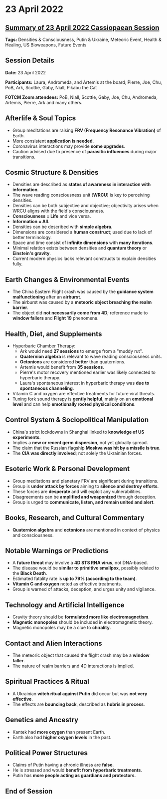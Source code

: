 # 23 April 2022

## [Summary of 23 April 2022 Cassiopaean Session](https://cassiopaea.org/forum/threads/session-23-april-2022.51919/)

**Tags:** Densities & Consciousness, Putin & Ukraine, Meteoric Event, Health & Healing, US Bioweapons, Future Events

## Session Details

**Date:** 23 April 2022

**Participants:** Laura, Andromeda, and Artemis at the board; Pierre, Joe, Chu, PoB, Ark, Scottie, Gaby, Niall, Pikabu the Cat

**FOTCM Zoom attendees:** PoB, Niall, Scottie, Gaby, Joe, Chu, Andromeda, Artemis, Pierre, Ark and many others.

## Afterlife & Soul Topics

- Group meditations are raising **FRV (Frequency Resonance Vibration)** of Earth.
- More consistent **application is needed**.
- Coronavirus interactions may provide **some upgrades**.
- Caution advised due to presence of **parasitic influences** during major transitions.

## Cosmic Structure & Densities

- Densities are described as **states of awareness in interaction with information**.
- The wave reading consciousness unit (**WRCU**) is key to perceiving densities.
- Densities can be both subjective and objective; objectivity arises when WRCU aligns with the field's consciousness.
- **Consciousness = Life** and vice versa.
- **Information = All**.
- Densities can be described with **simple algebra**.
- Dimensions are considered a **human construct**; used due to lack of better terminology.
- Space and time consist of **infinite dimensions** with **many iterations**.
- Minimal relation exists between densities and **quantum theory** or **Einstein's gravity**.
- Current modern physics lacks relevant constructs to explain densities fully.

## Earth Changes & Environmental Events

- The China Eastern Flight crash was caused by the **guidance system malfunctioning** after an **airburst**.
- The airburst was caused by a **meteoric object breaching the realm barrier**.
- The object did **not necessarily come from 4D**; reference made to **window fallers** and **Flight 19** phenomena.

## Health, Diet, and Supplements

- Hyperbaric Chamber Therapy:
    - Ark would need **27 sessions** to emerge from a "muddy rut".
    - **Quaternion algebra** is relevant to wave reading consciousness units.
    - **Octonions** are considered **better** than quaternions.
    - Artemis would benefit from **35 sessions**.
    - Pierre's motor recovery mentioned earlier was likely connected to hyperbaric therapy.
    - Laura's spontaneous interest in hyperbaric therapy was **due to spontaneous channeling**.
- Vitamin C and oxygen are effective treatments for future viral threats.
- Tuning fork sound therapy is **gently helpful**, mainly on an **emotional level** and can help **emotionally rooted physical conditions**.

## Control System & Sociopolitical Manipulation

- China's strict lockdowns in Shanghai linked to **knowledge of US experiments**.
- Implies a **new or recent germ dispersion**, not yet globally spread.
- The claim that the Russian flagship **Moskva was hit by a missile is true**.
- The **CIA was directly involved**; not solely the Ukrainian forces.

## Esoteric Work & Personal Development

- Group meditations and planetary FRV are significant during transitions.
- Group is **under attack by forces** aiming to **silence and destroy efforts**.
- These forces are **desperate** and will exploit any vulnerabilities.
- Disagreements can be **amplified and weaponized** through deception.
- Group is urged to **communicate, listen, and remain united and alert**.

## Books, Research, and Cultural Commentary

- **Quaternion algebra** and **octonions** are mentioned in context of physics and consciousness.

## Notable Warnings or Predictions

- A **future threat** may involve a **4D STS RNA virus**, not DNA-based.
- The disease would be **similar to primitive smallpox**, possibly related to the **Black Death**.
- Estimated fatality rate is **up to 79% (according to the team)**.
- **Vitamin C and oxygen** noted as effective treatments.
- Group is warned of attacks, deception, and urges unity and vigilance.

## Technology and Artificial Intelligence

- Gravity theory should be **formulated more like electromagnetism**.
- **Magnetic monopoles** should be included in electromagnetic theory.
- Magnetic monopoles may be a clue to **chirality**.

## Contact and Alien Interactions

- The meteoric object that caused the flight crash may be a **window faller**.
- The nature of realm barriers and 4D interactions is implied.

## Spiritual Practices & Ritual

- A Ukrainian **witch ritual against Putin** did occur but was **not very effective**.
- The effects are **bouncing back**, described as **hubris in process**.

## Genetics and Ancestry

- Kantek had **more oxygen** than present Earth.
- Earth also had **higher oxygen levels** in the past.

## Political Power Structures

- Claims of Putin having a chronic illness are **false**.
- He is stressed and would **benefit from hyperbaric treatments**.
- Putin has **more people acting as guardians and protectors**.

## End of Session